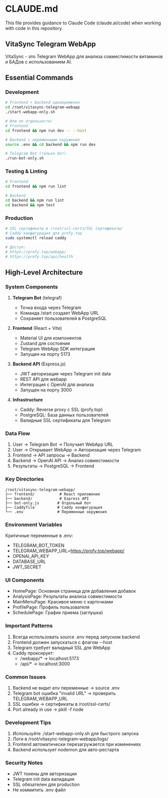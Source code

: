 # CLAUDE.md

This file provides guidance to Claude Code (claude.ai/code) when working with code in this repository.

## VitaSync Telegram WebApp

VitaSync - это Telegram WebApp для анализа совместимости витаминов и БАДов с использованием AI.

## Essential Commands

### Development
```bash
# Frontend + Backend одновременно
cd /root/vitasync-telegram-webapp
./start-webapp-only.sh

# Или по отдельности:
# Frontend
cd frontend && npm run dev -- --host

# Backend с переменными окружения
source .env && cd backend && npm run dev

# Telegram Bot (только бот)
./run-bot-only.sh
```

### Testing & Linting
```bash
# Frontend
cd frontend && npm run lint

# Backend
cd backend && npm run lint
cd backend && npm test
```

### Production
```bash
# SSL сертификаты в /root/ssl-certs/SSL Сертификаты/
# Caddy конфигурация для profy.top
sudo systemctl reload caddy

# Доступ:
# https://profy.top/webapp/
# https://profy.top/api/health
```

## High-Level Architecture

### System Components
1. **Telegram Bot** (telegraf)
   - Точка входа через Telegram
   - Команда /start создает WebApp URL
   - Сохраняет пользователей в PostgreSQL

2. **Frontend** (React + Vite)
   - Material UI для компонентов
   - Zustand для состояния
   - Telegram WebApp SDK интеграция
   - Запущен на порту 5173

3. **Backend API** (Express.js)
   - JWT авторизация через Telegram init data
   - REST API для webapp
   - Интеграция с OpenAI для анализа
   - Запущен на порту 3000

4. **Infrastructure**
   - Caddy: Reverse proxy с SSL (profy.top)
   - PostgreSQL: База данных пользователей
   - Валидные SSL сертификаты для Telegram

### Data Flow
1. User → Telegram Bot → Получает WebApp URL
2. User → Открывает WebApp → Авторизация через Telegram
3. Frontend → API запросы → Backend
4. Backend → OpenAI API → Анализ совместимости
5. Результаты → PostgreSQL → Frontend

### Key Directories
```
/root/vitasync-telegram-webapp/
├── frontend/           # React приложение
├── backend/            # Express API
├── bot-only.js        # Отдельный бот
├── Caddyfile          # Caddy конфигурация
└── .env               # Переменные окружения
```

### Environment Variables
Критичные переменные в .env:
- TELEGRAM_BOT_TOKEN
- TELEGRAM_WEBAPP_URL=https://profy.top/webapp/
- OPENAI_API_KEY
- DATABASE_URL
- JWT_SECRET

### UI Components
- HomePage: Основная страница для добавления добавок
- AnalysisPage: Результаты анализа совместимости
- MainMenuPage: Красивое меню с карточками
- ProfilePage: Профиль пользователя
- SchedulePage: График приема (заглушка)

### Important Patterns
1. Всегда использовать source .env перед запуском backend
2. Frontend должен запускаться с флагом --host
3. Telegram требует валидный SSL для WebApp
4. Caddy проксирует:
   - /webapp/* → localhost:5173
   - /api/* → localhost:3000

### Common Issues
1. Backend не видит env переменные → source .env
2. Telegram bot ошибка "invalid URL" → проверить TELEGRAM_WEBAPP_URL
3. SSL ошибки → сертификаты в /root/ssl-certs/
4. Port already in use → pkill -f node

### Development Tips
1. Используйте ./start-webapp-only.sh для быстрого запуска
2. Логи в /root/vitasync-telegram-webapp/logs/
3. Frontend автоматически перезагружается при изменениях
4. Backend использует nodemon для авто-рестарта

### Security Notes
- JWT токены для авторизации
- Telegram init data валидация
- SSL обязателен для production
- Не коммитить .env файл